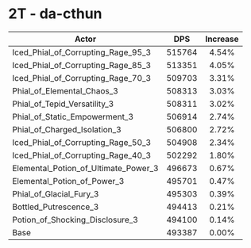# 2T - da-cthun
| Actor | DPS | Increase |
|---|:---:|:---:|
|Iced_Phial_of_Corrupting_Rage_95_3|515764|4.54%|
|Iced_Phial_of_Corrupting_Rage_85_3|513351|4.05%|
|Iced_Phial_of_Corrupting_Rage_70_3|509703|3.31%|
|Phial_of_Elemental_Chaos_3|508313|3.03%|
|Phial_of_Tepid_Versatility_3|508311|3.02%|
|Phial_of_Static_Empowerment_3|506914|2.74%|
|Phial_of_Charged_Isolation_3|506800|2.72%|
|Iced_Phial_of_Corrupting_Rage_50_3|504908|2.34%|
|Iced_Phial_of_Corrupting_Rage_40_3|502292|1.80%|
|Elemental_Potion_of_Ultimate_Power_3|496673|0.67%|
|Elemental_Potion_of_Power_3|495701|0.47%|
|Phial_of_Glacial_Fury_3|495303|0.39%|
|Bottled_Putrescence_3|494413|0.21%|
|Potion_of_Shocking_Disclosure_3|494100|0.14%|
|Base|493387|0.00%|
